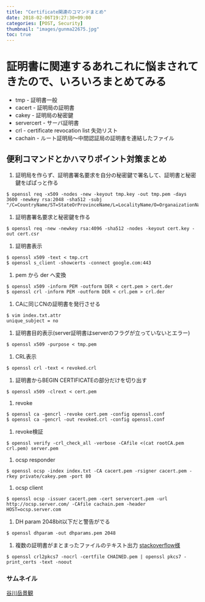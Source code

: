 ```yaml
---
title: "Certificate関連のコマンドまとめ"
date: 2018-02-06T19:27:30+09:00
categories: [POST, Security]
thumbnail: "images/gunma22675.jpg" 
toc: true 
---
```


# 証明書に関連するあれこれに悩まされてきたので、いろいろまとめてみる
* tmp - 証明書一般
* cacert - 証明局の証明書
* cakey - 証明局の秘密鍵
* servercert - サーバ証明書
* crl - certificate revocation list 失効リスト
* cachain - ルート証明局〜中間認証局の証明書を連結したファイル

## 便利コマンドとかハマりポイント対策まとめ
1. 証明局を作らず、証明書署名要求を自分の秘密鍵で署名して、証明書と秘密鍵をぱぱっと作る
```
$ openssl req -x509 -nodes -new -keyout tmp.key -out tmp.pem -days 3600 -newkey rsa:2048 -sha512 -subj "/C=CountryName/ST=StateOrProvinceName/L=LocalityName/O=OrganaizationName/OU=OrganizationalUnit/CN=CommanName"
```

1. 証明書署名要求と秘密鍵を作る
```
$ openssl req -new -newkey rsa:4096 -sha512 -nodes -keyout cert.key -out cert.csr
```

1. 証明書表示
```
$ openssl x509 -text < tmp.crt
$ openssl s_client -showcerts -connect google.com:443
```

1. pem から der へ変換
```
$ openssl x509 -inform PEM -outform DER < cert.pem > cert.der
$ openssl crl -inform PEM -outform DER < crl.pem > crl.der
```

1. CAに同じCNの証明書を発行させる
```
$ vim index.txt.attr
unique_subject = no
```

1. 証明書目的表示(server証明書はserverのフラグが立っていないとエラー)
```
$ openssl x509 -purpose < tmp.pem
```

1. CRL表示
```
$ openssl crl -text < revoked.crl
```

1. 証明書からBEGIN CERTIFICATEの部分だけを切り出す
```
$ openssl x509 -clrext < cert.pem
```

1. revoke
```
$ openssl ca -gencrl -revoke cert.pem -config openssl.conf
$ openssl ca -gencrl -out revoked.crl -config openssl.conf
```

1. revoke検証
```
$ openssl verify -crl_check_all -verbose -CAfile <(cat rootCA.pem crl.pem) server.pem
```

1. ocsp responder
```
$ openssl ocsp -index index.txt -CA cacert.pem -rsigner cacert.pem -rkey private/cakey.pem -port 80
```

1. ocsp client
```
$ openssl ocsp -issuer cacert.pem -cert servercert.pem -url http://ocsp.server.com/ -CAfile cachain.pem -header HOST=ocsp.server.com
```

1. DH param
2048bit以下だと警告がでる
```
$ openssl dhparam -out dhparams.pem 2048
```

1. 複数の証明書がまとまったファイルのテキスト出力
[stackoverflow様](https://serverfault.com/questions/590870/how-to-view-all-ssl-certificates-in-a-bundle)
```
$ openssl crl2pkcs7 -nocrl -certfile CHAINED.pem | openssl pkcs7 -print_certs -text -noout
```

### サムネイル
[谷川岳景観](https://www.pakutaso.com/20171251356post-14615.html)
